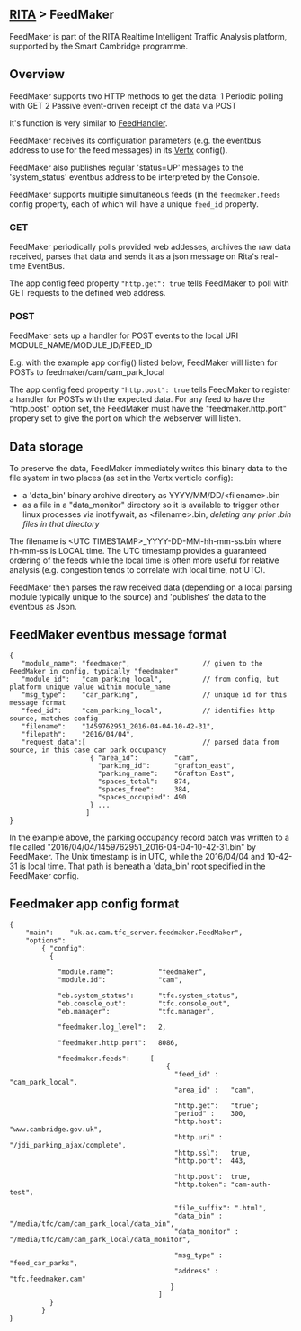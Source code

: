 ## [RITA](https://github.com/ijl20/tfc_server) &gt; FeedMaker

FeedMaker is part of the RITA Realtime Intelligent Traffic Analysis platform,
supported by the Smart Cambridge programme.

## Overview

FeedMaker supports two HTTP methods to get the data:
1 Periodic polling with GET
2 Passive event-driven receipt of the data via POST

It's function is very similar to
[FeedHandler](https://github.com/ijl20/tfc_server/src/main/java/uk/ac/cam/tfc_server/feedhandler).

FeedMaker receives its configuration parameters (e.g. the eventbus address to
use for the feed messages) in its [Vertx](vertx.io) config().

FeedMaker also publishes regular 'status=UP' messages to
the 'system_status' eventbus address to be interpreted by the Console.

FeedMaker supports multiple simultaneous feeds (in the ```feedmaker.feeds``` config
property, each of which will have a unique ```feed_id``` property.

### GET

FeedMaker periodically polls provided web addesses, archives the raw data
received, parses that data and sends it as a json message on Rita's real-time
EventBus.

The app config feed property ```"http.get": true``` tells FeedMaker to poll with GET
requests to the defined web address.

### POST

FeedMaker sets up a handler for POST events to the local URI
MODULE_NAME/MODULE_ID/FEED_ID

E.g. with the example app config() listed below, FeedMaker will listen for POSTs to
feedmaker/cam/cam_park_local

The app config feed property ```"http.post": true``` tells FeedMaker to register
a handler for POSTs with the expected data. For any feed to have the "http.post"
option set, the FeedMaker must have the "feedmaker.http.port" propery set to give
the port on which the webserver will listen.

## Data storage

To preserve the data, FeedMaker immediately writes this binary data to the
file system in two places (as set in the Vertx verticle config):
- a 'data_bin' binary archive directory as YYYY/MM/DD/&lt;filename&gt;.bin
- as a file in a "data_monitor" directory so it is available to trigger
other linux processes via inotifywait, as &lt;filename&gt;.bin, *deleting any
prior .bin files in that directory*

The filename is &lt;UTC TIMESTAMP&gt;\_YYYY-DD-MM-hh-mm-ss.bin where hh-mm-ss
is LOCAL time. The UTC timestamp provides a guaranteed ordering of the feeds
while the local time is often more useful for relative analysis (e.g.
congestion tends to correlate with local time, not UTC).

FeedMaker then parses the raw received data (depending on a local parsing
module typically unique to the source) and 'publishes' the data to the eventbus as Json.

## FeedMaker eventbus message format


```
{
   "module_name": "feedmaker",                  // given to the FeedMaker in config, typically "feedmaker"
   "module_id":   "cam_parking_local",          // from config, but platform unique value within module_name
   "msg_type":    "car_parking",                // unique id for this message format
   "feed_id":     "cam_parking_local",          // identifies http source, matches config
   "filename":    "1459762951_2016-04-04-10-42-31",
   "filepath":    "2016/04/04",
   "request_data":[                             // parsed data from source, in this case car park occupancy
                    { "area_id":         "cam",
                      "parking_id":      "grafton_east",
                      "parking_name":    "Grafton East",
                      "spaces_total":    874,
                      "spaces_free":     384,
                      "spaces_occupied": 490
                    } ...
                   ]
}
```
In the example above, the parking occupancy record batch was written to a file called
"2016/04/04/1459762951_2016-04-04-10-42-31.bin" by FeedMaker. The Unix timestamp is
in UTC, while the 2016/04/04 and 10-42-31 is local time. That path is beneath a 'data_bin' root
specified in the FeedMaker config.

## Feedmaker app config format
```
{
    "main":    "uk.ac.cam.tfc_server.feedmaker.FeedMaker",
    "options":
        { "config":
          {

            "module.name":           "feedmaker",
            "module.id":             "cam",

            "eb.system_status":      "tfc.system_status",
            "eb.console_out":        "tfc.console_out",
            "eb.manager":            "tfc.manager",
              
            "feedmaker.log_level":   2,

            "feedmaker.http.port":   8086,

            "feedmaker.feeds":     [
                                       { 
                                         "feed_id" :   "cam_park_local",
                                         "area_id" :   "cam",

                                         "http.get":   "true";
                                         "period" :    300,
                                         "http.host":  "www.cambridge.gov.uk",              
                                         "http.uri" :  "/jdi_parking_ajax/complete",
                                         "http.ssl":   true,
                                         "http.port":  443,

                                         "http.post":  true,
                                         "http.token": "cam-auth-test",

                                         "file_suffix": ".html",
                                         "data_bin" :  "/media/tfc/cam/cam_park_local/data_bin",
                                         "data_monitor" : "/media/tfc/cam/cam_park_local/data_monitor",

                                         "msg_type" :  "feed_car_parks",
                                         "address" :   "tfc.feedmaker.cam"
                                        }
                                     ]
          }
        }
}

```

